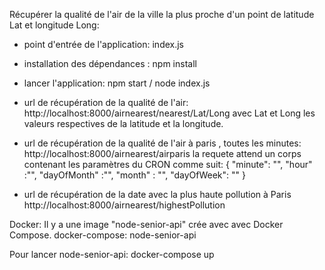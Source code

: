 Récupérer la qualité de l'air de la ville la plus proche d'un point de latitude Lat et longitude Long:
- point d'entrée de l'application: index.js
- installation des dépendances : npm install
- lancer l'application: npm start / node index.js
- url de récupération de la qualité de l'air: 
http://localhost:8000/airnearest/nearest/Lat/Long avec Lat et Long les valeurs respectives de la latitude et la longitude.

- url de récupération de la qualité de l'air à paris , toutes les minutes:
http://localhost:8000/airnearest/airparis
la requete attend un corps contenant les paramètres du CRON comme suit:
{
    "minute": "",
    "hour" :"",
    "dayOfMonth" :"",
    "month" : "",
    "dayOfWeek": ""
}

- url de récupération de la date avec la plus haute pollution à Paris
http://localhost:8000/airnearest/highestPollution

Docker:
 Il y a une image "node-senior-api"  crée avec avec Docker Compose. 
 docker-compose: node-senior-api

Pour lancer node-senior-api: docker-compose up